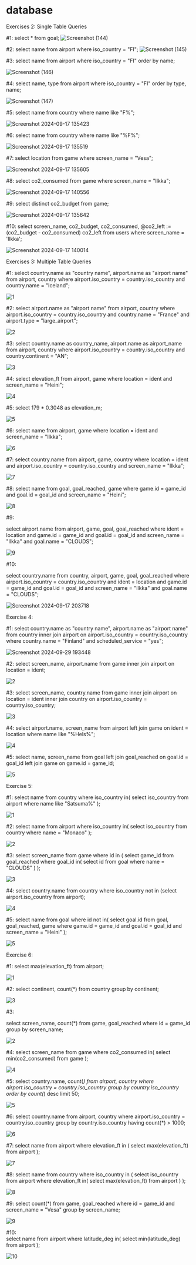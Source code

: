 # database
Exercises 2: Single Table Queries


#1:
select * from goal;
![Screenshot (144)](https://github.com/user-attachments/assets/9d2e65dc-ceea-4b89-a1a4-b3b698949945)

#2:
select name from airport where iso_country = "FI";
![Screenshot (145)](https://github.com/user-attachments/assets/0d9054b3-4354-42a3-b775-5c0be03b3ee1)

#3:
select name from airport where iso_country = "FI" order by name;


![Screenshot (146)](https://github.com/user-attachments/assets/66c60211-658a-4437-acd7-da7a43f289ea)

#4:
select name, type from airport where iso_country = "FI" order by type, name;


![Screenshot (147)](https://github.com/user-attachments/assets/46fd5fe5-7271-4d32-84a3-2f42b0238065)

#5:
select name from country where name like "F%";



![Screenshot 2024-09-17 135423](https://github.com/user-attachments/assets/317818e7-6b9b-4c42-bc49-a28ac607039c)


#6:
select name from country where name like "%F%";

![Screenshot 2024-09-17 135519](https://github.com/user-attachments/assets/2e39378e-7e78-4c0d-af7c-51fc86ec40fc)

#7:
select location from game where screen_name = "Vesa";


![Screenshot 2024-09-17 135605](https://github.com/user-attachments/assets/f5751579-8ee4-43b2-89b8-8ae8b2e513b0)


#8:
select co2_consumed from game where screen_name = "Ilkka";


![Screenshot 2024-09-17 140556](https://github.com/user-attachments/assets/56140f38-97b6-47b3-b74a-989ab92ce67a)



#9:
select distinct co2_budget from game;


![Screenshot 2024-09-17 135642](https://github.com/user-attachments/assets/06d25731-fde9-4238-b104-c7617b90ef1b)


#10:
select screen_name, co2_budget, co2_consumed, @co2_left := (co2_budget - co2_consumed) co2_left from users where screen_name = 'Ilkka';


![Screenshot 2024-09-17 140014](https://github.com/user-attachments/assets/3b47da87-19a7-42cf-9fbd-2727de6b1205)



Exercises 3: Multiple Table Queries

#1:
select country.name as "country name", airport.name as "airport name"
from airport, country
where airport.iso_country = country.iso_country and country.name = "Iceland";

![1](https://github.com/user-attachments/assets/db9f2405-a48b-4e29-92da-205f47b958ee)

#2:
select airport.name as "airport name"
from airport, country
where airport.iso_country = country.iso_country and country.name = "France" and airport.type = "large_airport";


![2](https://github.com/user-attachments/assets/622c8cf5-d594-4223-aa4d-cba9776c63ef)

#3:
select country.name as country_name, airport.name as airport_name
from airport, country
where airport.iso_country = country.iso_country and country.continent = "AN";


![3](https://github.com/user-attachments/assets/d3bd5658-73a8-47e5-be57-96547dfdf3db)


#4:
select elevation_ft
from airport, game
where location = ident and screen_name = "Heini";

![4](https://github.com/user-attachments/assets/68567596-90a9-4c8f-b30e-0236b068b73a)

#5:
select 179 * 0.3048 as elevation_m;


![5](https://github.com/user-attachments/assets/23ff56f9-ed8a-4839-b81b-060ecb16f695)


#6:
select name
from airport, game
where location = ident and screen_name = "Ilkka";

![6](https://github.com/user-attachments/assets/7ddbd3c2-18da-4a3e-9805-99bf0792f747)

#7:
select country.name
from airport, game, country
where location = ident and airport.iso_country = country.iso_country  and screen_name = "Ilkka";


![7](https://github.com/user-attachments/assets/7f4a59e2-4288-4be7-92fa-4924c00cd79c)

#8:
select name
from goal, goal_reached, game
where game.id = game_id and goal.id = goal_id and screen_name = "Heini";


![8](https://github.com/user-attachments/assets/1107e763-6bab-4b30-a797-68166b237558)

#9:
	
select airport.name
from airport, game, goal, goal_reached
where ident = location and game.id = game_id and goal.id = goal_id and screen_name = "Ilkka" and goal.name = "CLOUDS";

![9](https://github.com/user-attachments/assets/71eac3f2-1c96-464e-a09d-7f04dca33762)

#10:

select country.name
from country, airport, game, goal, goal_reached
where airport.iso_country = country.iso_country and ident = location and game.id = game_id and goal.id = goal_id and screen_name = "Ilkka" and goal.name = "CLOUDS";


![Screenshot 2024-09-17 203718](https://github.com/user-attachments/assets/903aa1f4-098e-4f2f-b4bd-d5761426b397)


Exercise 4:

#1:
select country.name as "country name", airport.name as "airport name"
from country inner join airport on airport.iso_country = country.iso_country
where country.name = "Finland" and scheduled_service = "yes";

![Screenshot 2024-09-29 193448](https://github.com/user-attachments/assets/2518074d-3c44-4ba6-976e-83def2de5cbd)


#2:
select screen_name, airport.name
from game inner join airport on location = ident;


![2](https://github.com/user-attachments/assets/8a8386f6-a2aa-4694-8fc2-3d5559145933)

#3:
select screen_name, country.name
from game inner join airport on location = ident inner join country on airport.iso_country = country.iso_country;


![3](https://github.com/user-attachments/assets/dbcba7df-aca1-422c-819c-a84927fbcb85)

#4:
select airport.name, screen_name
from airport left join game on ident = location where name like "%Hels%";


![4](https://github.com/user-attachments/assets/fb283bb8-923c-4374-9cf1-aba758c7b5d3)

#5:
select name, screen_name
from goal left join goal_reached on goal.id = goal_id  left join game on game.id = game_id;


![5](https://github.com/user-attachments/assets/61c84260-3937-4e53-a354-31035c9d0185)


Exercise 5:

#1:
select name
from country
where iso_country in(
select iso_country
from airport
where name like "Satsuma%"
);

![1](https://github.com/user-attachments/assets/608d8046-c954-4592-ad65-412830e87645)

#2:
select name
from airport where
iso_country in(
select iso_country
from country
where name = "Monaco"
);


![2](https://github.com/user-attachments/assets/a7b48173-15e8-4b67-9f39-7c571cd235c8)

#3:
select screen_name
from game
where id in (
select game_id
from goal_reached
where goal_id in(
select id
from goal
where name = "CLOUDS"
)
);


![3](https://github.com/user-attachments/assets/6d4c2c5c-11c5-4a41-b675-a5531e057076)

#4:
select country.name
from country
where iso_country not in
(select airport.iso_country
from airport);


![4](https://github.com/user-attachments/assets/a26c8783-2cac-4069-8365-67a741b8e1fe)


#5:
select name
from goal
where id not in(
select goal.id
from goal, goal_reached, game
where game.id = game_id and goal.id = goal_id and screen_name = "Heini"
);


![5](https://github.com/user-attachments/assets/348dc939-3749-4f46-8a80-5ed2254b6bdc)

Exercise 6:

#1:
select max(elevation_ft)
from airport;


![1](https://github.com/user-attachments/assets/133869da-7a12-41db-a9a0-172508e01268)

#2:
select continent, count(*)
from country
group by continent;


![3](https://github.com/user-attachments/assets/cbd922f2-6feb-4c32-8c56-c079fa5038f6)



#3:

select screen_name, count(*)
from game, goal_reached
where id = game_id
group by screen_name;


![2](https://github.com/user-attachments/assets/318f0ac9-9032-4193-ad0e-bc4ad8b1f968)


#4:
select screen_name
from game
where co2_consumed in(
select min(co2_consumed)
from game
);


![4](https://github.com/user-attachments/assets/0333f937-eecd-49f0-b822-bbecf9b3a799)


#5:
select country.name, count(*)
from airport, country
where airport.iso_country = country.iso_country
group by country.iso_country
order by count(*) desc
limit 50;


![5](https://github.com/user-attachments/assets/68ff44a3-84d7-46f8-88fe-d67c55133f87)


#6:
select country.name
from airport, country
where airport.iso_country = country.iso_country
group by country.iso_country
having count(*) > 1000;


![6](https://github.com/user-attachments/assets/ad6c77dc-8537-4170-a72d-e4fb51dba2aa)


#7:	
select name
from airport
where elevation_ft in (
select max(elevation_ft)
from airport
);


![7](https://github.com/user-attachments/assets/d187b623-b188-4ca6-aff9-3b82e3a58c42)


#8:	
select name
from country
where iso_country in (
select iso_country
from airport
where elevation_ft in(
select max(elevation_ft)
from airport
)
);


![8](https://github.com/user-attachments/assets/a776abb3-2d77-44db-867e-78af50245321)


#9:
select count(*)
from game, goal_reached
where id = game_id and screen_name = "Vesa"
group by screen_name;


![9](https://github.com/user-attachments/assets/ad1d70b5-6ea4-42bc-aab2-9263dc47b00b)


#10:	
select name
from airport
where latitude_deg in(
select min(latitude_deg)
from airport
);


![10](https://github.com/user-attachments/assets/1031bfc5-bfd0-4bcc-a405-e95b4750b94f)


